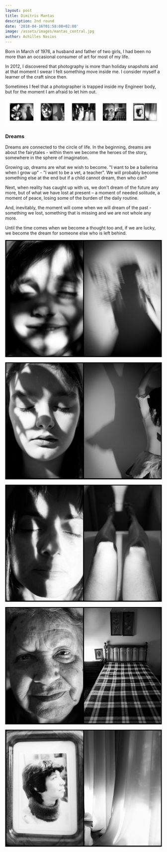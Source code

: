 ```yaml
---
layout: post
title: Dimitris Mantas
description: 2nd round
date: '2018-04-16T01:58:08+02:00'
image: /assets/images/mantas_central.jpg
author: Achilles Nasios
---
```

Born in March of 1976, a husband and father of two girls, I had been no more than an occasional consumer of art for most of my life.

In 2012, I discovered that photography is more than holiday snapshots and at that moment I swear I felt something move inside me. I consider myself a learner of the craft since then.

Sometimes I feel that a photographer is trapped inside my Engineer body, but for the moment I am afraid to let him out.

![Placeholder](/assets/images/mantas-parousiasi.jpg#full)

### Dreams

Dreams are connected to the circle of life. In the beginning, dreams are about the fairytales - within them we become the heroes of the story, somewhere in the sphere of imagination.

Growing up, dreams are what we wish to become. "I want to be a ballerina when I grow up" - "I want to be a vet, a teacher". We will probably become something else at the end but if a child cannot dream, then who can?

Next, when reality has caught up with us, we don't dream of the future any more, but of what we have lost at present – a moment of needed solitude, a moment of peace, losing some of the burden of the daily routine.

And, inevitably, the moment will come when we will dream of the past - something we lost, something that is missing and we are not whole any more.

Until the time comes when we become a thought too and, if we are lucky, we become the dream for someone else who is left behind.

![Placeholder](/assets/images/mantas_01.jpg)

![Placeholder](/assets/images/mantas_02.jpg)

![Placeholder](/assets/images/mantas_03.jpg)

![Placeholder](/assets/images/mantas_04.jpg)

![Placeholder](/assets/images/mantas_05.jpg)
